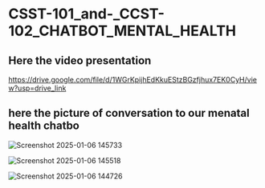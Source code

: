 # CSST-101_and-_CCST-102_CHATBOT_MENTAL_HEALTH
## Here the video presentation
https://drive.google.com/file/d/1WGrKpijhEdKkuEStzBGzfjhux7EK0CyH/view?usp=drive_link

## here the picture of conversation to our menatal health chatbo

![Screenshot 2025-01-06 145733](https://github.com/user-attachments/assets/8b611d47-81d1-4b64-b10a-312b4c48ae0f)


![Screenshot 2025-01-06 145518](https://github.com/user-attachments/assets/dd4da9c1-3998-4b5b-ba03-da1c98e45971)


![Screenshot 2025-01-06 144726](https://github.com/user-attachments/assets/9e99505c-30e2-4954-b013-19eac06eb610)







